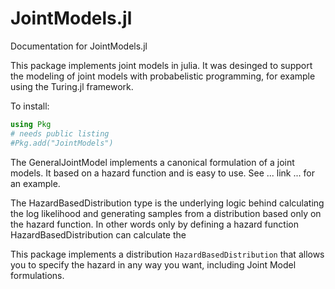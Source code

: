 # JointModels.jl

Documentation for JointModels.jl

This package implements joint models in julia. It was desinged to support the modeling of joint models with probabelistic programming, for example using the Turing.jl framework.

To install:
```julia
using Pkg
# needs public listing
#Pkg.add("JointModels")
```


The GeneralJointModel implements a canonical formulation of a joint models. It based on a hazard function and is easy to use. See ... link ... for an example.



The HazardBasedDistribution type is the underlying logic behind calculating the log likelihood and generating samples from a distribution based only on the hazard function. In other words only by defining a hazard function HazardBasedDistribution can calculate the 

This package implements a distribution `HazardBasedDistribution` that allows you to specify the hazard in any way you want, including Joint Model formulations.

```@contents
```
